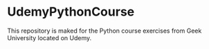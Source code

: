 # UdemyPythonCourse
This repository is maked for the Python course exercises from Geek University located on Udemy.

